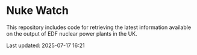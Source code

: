 # Nuke Watch

This repository includes code for retrieving the latest information available on the output of EDF nuclear power plants in the UK.

Last updated: 2025-07-17 16:21
